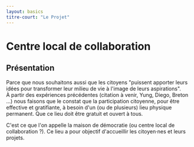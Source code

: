 ```yaml
---
layout: basics
titre-court: "Le Projet"
---
```


Centre local de collaboration <!-- startup d'économie sociale !-->
===

## Présentation

Parce que nous souhaitons aussi que les citoyens "puissent apporter leurs idées pour transformer leur milieu de vie à l'image de leurs aspirations".  
À partir des expériences précédentes (citation à venir, Yung, Diego, Breton ...) nous faisons que le constat que la participation citoyenne, pour être effective et gratifiante, à besoin d'un (ou de plusieurs) lieu physique permanent. Que ce lieu doit être gratuit et ouvert à tous.

C'est ce que l'on appelle la maison de démocratie (ou centre local de collaboration ?). Ce lieu a pour objectif d'accueillir les citoyen·nes et leurs projets.
